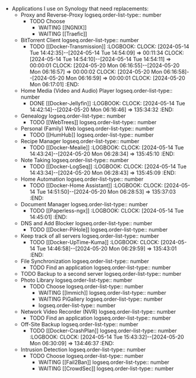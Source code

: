 - Applications I use on Synology that need replacements:
	- Proxy and Reverse-Proxy
	  logseq.order-list-type:: number
		- TODO Choose
			- WAITING [[NGNIX]]
			- WAITING [[Traefic]]
	- BitTorrent Client
	  logseq.order-list-type:: number
		- TODO [[Docker-Transmission]]
		  :LOGBOOK:
		  CLOCK: [2024-05-14 Tue 14:42:35]--[2024-05-14 Tue 14:54:09] =>  00:11:34
		  CLOCK: [2024-05-14 Tue 14:54:10]--[2024-05-14 Tue 14:54:11] =>  00:00:01
		  CLOCK: [2024-05-20 Mon 06:16:55]--[2024-05-20 Mon 06:16:57] =>  00:00:02
		  CLOCK: [2024-05-20 Mon 06:16:58]--[2024-05-20 Mon 06:16:59] =>  00:00:01
		  CLOCK: [2024-05-20 Mon 06:17:01]
		  :END:
	- Home Media (Video and Audio) Player
	  logseq.order-list-type:: number
		- DONE [[Docker-Jellyfin]]
		  :LOGBOOK:
		  CLOCK: [2024-05-14 Tue 14:42:14]--[2024-05-20 Mon 06:16:46] =>  135:34:32
		  :END:
	- Genealogy
	  logseq.order-list-type:: number
		- TODO [[WebTrees]]
		  logseq.order-list-type:: number
	- Personal (Family) Web 
	  logseq.order-list-type:: number
		- TODO [[HumHub]]
		  logseq.order-list-type:: number
	- Recipe Manager
	  logseq.order-list-type:: number
		- TODO [[Docker-Mealie]]
		  :LOGBOOK:
		  CLOCK: [2024-05-14 Tue 14:43:24]--[2024-05-20 Mon 06:28:34] =>  135:45:10
		  :END:
	- Note Taking
	  logseq.order-list-type:: number
		- TODO [[Docker-LogSeq]]
		  :LOGBOOK:
		  CLOCK: [2024-05-14 Tue 14:43:34]--[2024-05-20 Mon 06:28:43] =>  135:45:09
		  :END:
	- Home Automation
	  logseq.order-list-type:: number
		- TODO [[Docker-Home Assistant]]
		  :LOGBOOK:
		  CLOCK: [2024-05-14 Tue 14:51:50]--[2024-05-20 Mon 06:28:53] =>  135:37:03
		  :END:
	- Document Manager
	  logseq.order-list-type:: number
		- TODO [[Paperless-ngx]]
		  :LOGBOOK:
		  CLOCK: [2024-05-14 Tue 14:45:01]
		  :END:
	- DNS and Add Blocker
	  logseq.order-list-type:: number
		- TODO [[Docker-PiHole]]
		  logseq.order-list-type:: number
	- Keep track of all servers
	  logseq.order-list-type:: number
		- TODO [[Docker-UpTime-Kuma]]
		  :LOGBOOK:
		  CLOCK: [2024-05-14 Tue 14:46:58]--[2024-05-20 Mon 06:29:59] =>  135:43:01
		  :END:
	- File Synchronization
	  logseq.order-list-type:: number
		- TODO Find an application
		  logseq.order-list-type:: number
	- TODO Backup to a second server
	  logseq.order-list-type:: number
	- Photo Library
	  logseq.order-list-type:: number
		- TODO Choose
		  logseq.order-list-type:: number
			- WAITING [[Immich]]
			  logseq.order-list-type:: number
			- WAITING PiGallery
			  logseq.order-list-type:: number
			- logseq.order-list-type:: number
	- Network Video Recorder (NVR)
	  logseq.order-list-type:: number
		- TODO Find an application
		  logseq.order-list-type:: number
	- Off-Site Backup
	  logseq.order-list-type:: number
		- TODO [[Docker-CrashPlan]]
		  logseq.order-list-type:: number
		  :LOGBOOK:
		  CLOCK: [2024-05-14 Tue 15:43:32]--[2024-05-20 Mon 06:30:09] =>  134:46:37
		  :END:
	- Intrusion Detection
	  logseq.order-list-type:: number
		- TODO Choose
		  logseq.order-list-type:: number
			- WAITING [[Fail2Ban]]
			  logseq.order-list-type:: number
			- WAITING [[CrowdSec]]
			  logseq.order-list-type:: number